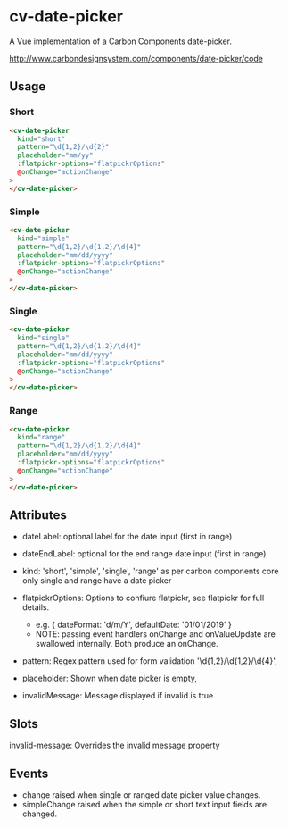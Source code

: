 # cv-date-picker

A Vue implementation of a Carbon Components date-picker.

http://www.carbondesignsystem.com/components/date-picker/code

## Usage

### Short

```html
<cv-date-picker
  kind="short"
  pattern="\d{1,2}/\d{2}"
  placeholder="mm/yy"
  :flatpickr-options="flatpickrOptions"
  @onChange="actionChange"
>
</cv-date-picker>
```

### Simple

```html
<cv-date-picker
  kind="simple"
  pattern="\d{1,2}/\d{1,2}/\d{4}"
  placeholder="mm/dd/yyyy"
  :flatpickr-options="flatpickrOptions"
  @onChange="actionChange"
>
</cv-date-picker>
```

### Single

```html
<cv-date-picker
  kind="single"
  pattern="\d{1,2}/\d{1,2}/\d{4}"
  placeholder="mm/dd/yyyy"
  :flatpickr-options="flatpickrOptions"
  @onChange="actionChange"
>
</cv-date-picker>
```

### Range

```html
<cv-date-picker
  kind="range"
  pattern="\d{1,2}/\d{1,2}/\d{4}"
  placeholder="mm/dd/yyyy"
  :flatpickr-options="flatpickrOptions"
  @onChange="actionChange"
>
</cv-date-picker>
```

## Attributes

- dateLabel: optional label for the date input (first in range)
- dateEndLabel: optional for the end range date input (first in range)
- kind: 'short', 'simple', 'single', 'range' as per carbon components core only single and range have a date picker
- flatpickrOptions: Options to confiure flatpickr, see flatpickr for full details.

  - e.g. { dateFormat: 'd/m/Y', defaultDate: '01/01/2019' }
  - NOTE: passing event handlers onChange and onValueUpdate are swallowed internally. Both produce an onChange.

- pattern: Regex pattern used for form validation '\\d{1,2}/\\d{1,2}/\\d{4}',
- placeholder: Shown when date picker is empty,
- invalidMessage: Message displayed if invalid is true

## Slots

invalid-message: Overrides the invalid message property

###

## Events

- change raised when single or ranged date picker value changes.
- simpleChange raised when the simple or short text input fields are changed.
